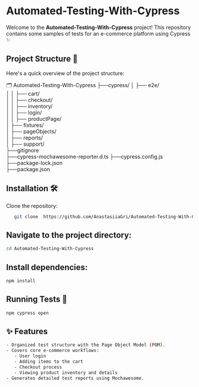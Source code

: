 # Automated-Testing-With-Cypress

Welcome to the **Automated-Testing-With-Cypress** project! This repository contains some samples of tests for an e-commerce platform using Cypress ✨

## Project Structure 📁

Here's a quick overview of the project structure:

🗂 Automated-Testing-With-Cypress
  ├──cypress/
  │  ├── e2e/                     
  │  │   ├── cart/                                              
  │  │   ├── checkout/            
  │  │   ├── inventory/           
  │  │   ├── login/               
  │  │   ├── productPage/         
  │  ├── fixtures/                
  │  ├── pageObjects/             
  │  ├── reports/                 
  │  ├── support/                 
  ├──gitignore                  
  ├──cypress-mochawesome-reporter.d.ts 
  ├──cypress.config.js            
  ├──package-lock.json           
  ├──package.json       


## Installation 🛠️

Clone the repository:
```sh
   git clone  https://github.com/AnastasiiaGri/Automated-Testing-With-Cypress.git
```


## Navigate to the project directory:

  ```sh
cd Automated-Testing-With-Cypress
 ```


## Install dependencies:

  ```sh
npm install
 ```


## Running Tests 🚀

  ```sh
 npm cypress open 
 ```

## ✨ Features 

```sh
- Organized test structure with the Page Object Model (POM).
- Covers core e-commerce workflows:
   - User login
   - Adding items to the cart
   - Checkout process
   - Viewing product inventory and details
- Generates detailed test reports using Mochawesome.
``` 

